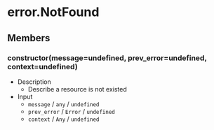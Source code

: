 # error.NotFound

## Members

### constructor(message=undefined, prev_error=undefined, context=undefined)

* Description
    * Describe a resource is not existed
* Input
    * `message` / `any` / `undefined`
    * `prev_error` / `Error` / `undefined`
    * `context` / `Any` / `undefined`
